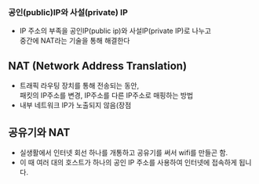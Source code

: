 ### 공인(public)IP와 사설(private) IP

- IP 주소의 부족을 공인IP(public ip)와 사설IP(private IP)로 나누고  
  중간에 NAT라는 기술을 통해 해결한다

## NAT (Network Address Translation)

- 트래픽 라우팅 장치를 통해 전송되는 동안,  
  패킷의 IP주소를 변경, IP주소를 다른 IP주소로 매핑하는 방법
- 내부 네트워크 IP가 노출되지 않음(장점

## 공유기와 NAT

- 실생활에서 인터넷 회선 하나를 개통하고 공유기를 써서 wifi를 만들곤 함. 
- 이 때 여러 대의 호스트가 하나의 공인 IP 주소를 사용하여 인터넷에 접속하게 됩니다.
